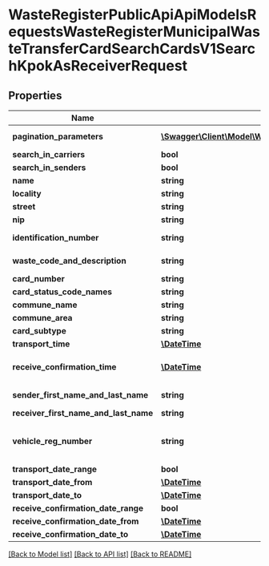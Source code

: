 # WasteRegisterPublicApiApiModelsRequestsWasteRegisterMunicipalWasteTransferCardSearchCardsV1SearchKpokAsReceiverRequest

## Properties
Name | Type | Description | Notes
------------ | ------------- | ------------- | -------------
**pagination_parameters** | [**\Swagger\Client\Model\WasteRegisterPublicApiApiModelsCollectionsPaginationParameters**](WasteRegisterPublicApiApiModelsCollectionsPaginationParameters.md) | Parametry paginacji | [optional] 
**search_in_carriers** | **bool** |  | [optional] 
**search_in_senders** | **bool** |  | [optional] 
**name** | **string** |  | [optional] 
**locality** | **string** | Miejscowość | [optional] 
**street** | **string** | Ulica | [optional] 
**nip** | **string** | NIP | [optional] 
**identification_number** | **string** | Numer rejestrowy | [optional] 
**waste_code_and_description** | **string** | Kod i opis odpadu | [optional] 
**card_number** | **string** | Numer karty | [optional] 
**card_status_code_names** | **string** |  | [optional] 
**commune_name** | **string** | Nazwa gminy | [optional] 
**commune_area** | **string** | Obszar gminy | [optional] 
**card_subtype** | **string** | Podtyp karty | [optional] 
**transport_time** | [**\DateTime**](\DateTime.md) |  | [optional] 
**receive_confirmation_time** | [**\DateTime**](\DateTime.md) | Data otrzymania potwierdzenia | [optional] 
**sender_first_name_and_last_name** | **string** | Imię i Nazwisko przekazującego | [optional] 
**receiver_first_name_and_last_name** | **string** |  | [optional] 
**vehicle_reg_number** | **string** | Numer rejestracyjny środka transportu | [optional] 
**transport_date_range** | **bool** |  | [optional] 
**transport_date_from** | [**\DateTime**](\DateTime.md) |  | [optional] 
**transport_date_to** | [**\DateTime**](\DateTime.md) |  | [optional] 
**receive_confirmation_date_range** | **bool** |  | [optional] 
**receive_confirmation_date_from** | [**\DateTime**](\DateTime.md) |  | [optional] 
**receive_confirmation_date_to** | [**\DateTime**](\DateTime.md) |  | [optional] 

[[Back to Model list]](../README.md#documentation-for-models) [[Back to API list]](../README.md#documentation-for-api-endpoints) [[Back to README]](../README.md)


